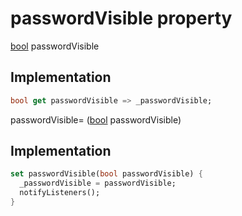 


# passwordVisible property








[bool](https://api.flutter.dev/flutter/dart-core/bool-class.html) passwordVisible
  







## Implementation

```dart
bool get passwordVisible => _passwordVisible;
```




passwordVisible=
([bool](https://api.flutter.dev/flutter/dart-core/bool-class.html) passwordVisible)  







## Implementation

```dart
set passwordVisible(bool passwordVisible) {
  _passwordVisible = passwordVisible;
  notifyListeners();
}
```







